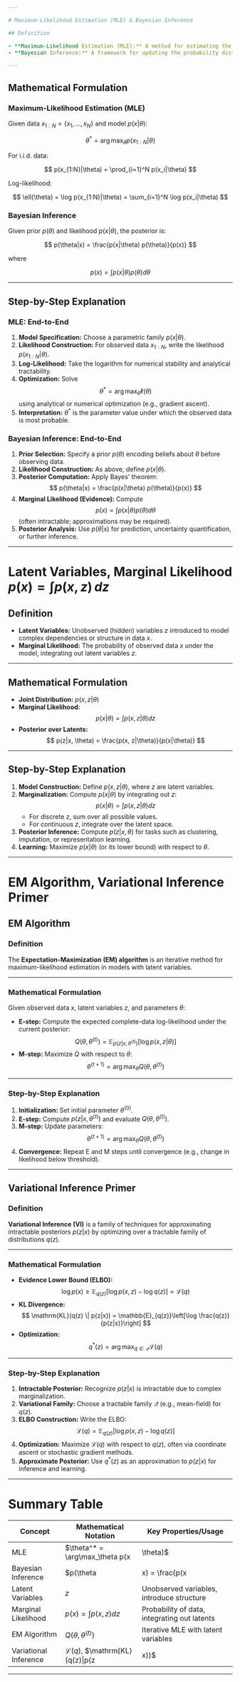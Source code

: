 ```yaml
---

# Maximum-Likelihood Estimation (MLE) & Bayesian Inference

## Definition

- **Maximum-Likelihood Estimation (MLE):** A method for estimating the parameters $\theta$ of a probabilistic model by maximizing the likelihood function $p(x|\theta)$ given observed data $x$.
- **Bayesian Inference:** A framework for updating the probability distribution over model parameters $\theta$ given observed data $x$, using Bayes’ theorem.

---
```


## Mathematical Formulation

### Maximum-Likelihood Estimation (MLE)

Given data $x_{1:N} = \{x_1, \ldots, x_N\}$ and model $p(x|\theta)$:

$$
\theta^* = \arg\max_\theta p(x_{1:N}|\theta)
$$

For i.i.d. data:

$$
p(x_{1:N}|\theta) = \prod_{i=1}^N p(x_i|\theta)
$$

Log-likelihood:

$$
\ell(\theta) = \log p(x_{1:N}|\theta) = \sum_{i=1}^N \log p(x_i|\theta)
$$

### Bayesian Inference

Given prior $p(\theta)$ and likelihood $p(x|\theta)$, the posterior is:

$$
p(\theta|x) = \frac{p(x|\theta) p(\theta)}{p(x)}
$$

where

$$
p(x) = \int p(x|\theta) p(\theta) d\theta
$$

---

## Step-by-Step Explanation

### MLE: End-to-End

1. **Model Specification:** Choose a parametric family $p(x|\theta)$.
2. **Likelihood Construction:** For observed data $x_{1:N}$, write the likelihood $p(x_{1:N}|\theta)$.
3. **Log-Likelihood:** Take the logarithm for numerical stability and analytical tractability.
4. **Optimization:** Solve
   $$
   \theta^* = \arg\max_\theta \ell(\theta)
   $$
   using analytical or numerical optimization (e.g., gradient ascent).
5. **Interpretation:** $\theta^*$ is the parameter value under which the observed data is most probable.

### Bayesian Inference: End-to-End

1. **Prior Selection:** Specify a prior $p(\theta)$ encoding beliefs about $\theta$ before observing data.
2. **Likelihood Construction:** As above, define $p(x|\theta)$.
3. **Posterior Computation:** Apply Bayes’ theorem:
   $$
   p(\theta|x) = \frac{p(x|\theta) p(\theta)}{p(x)}
   $$
4. **Marginal Likelihood (Evidence):** Compute
   $$
   p(x) = \int p(x|\theta) p(\theta) d\theta
   $$
   (often intractable; approximations may be required).
5. **Posterior Analysis:** Use $p(\theta|x)$ for prediction, uncertainty quantification, or further inference.

---

# Latent Variables, Marginal Likelihood $p(x) = \int p(x, z)\,dz$

## Definition

- **Latent Variables:** Unobserved (hidden) variables $z$ introduced to model complex dependencies or structure in data $x$.
- **Marginal Likelihood:** The probability of observed data $x$ under the model, integrating out latent variables $z$.

---

## Mathematical Formulation

- **Joint Distribution:** $p(x, z|\theta)$
- **Marginal Likelihood:**
  $$
  p(x|\theta) = \int p(x, z|\theta) dz
  $$
- **Posterior over Latents:**
  $$
  p(z|x, \theta) = \frac{p(x, z|\theta)}{p(x|\theta)}
  $$

---

## Step-by-Step Explanation

1. **Model Construction:** Define $p(x, z|\theta)$, where $z$ are latent variables.
2. **Marginalization:** Compute $p(x|\theta)$ by integrating out $z$:
   $$
   p(x|\theta) = \int p(x, z|\theta) dz
   $$
   - For discrete $z$, sum over all possible values.
   - For continuous $z$, integrate over the latent space.
3. **Posterior Inference:** Compute $p(z|x, \theta)$ for tasks such as clustering, imputation, or representation learning.
4. **Learning:** Maximize $p(x|\theta)$ (or its lower bound) with respect to $\theta$.

---

# EM Algorithm, Variational Inference Primer

## EM Algorithm

### Definition

The **Expectation-Maximization (EM) algorithm** is an iterative method for maximum-likelihood estimation in models with latent variables.

---

### Mathematical Formulation

Given observed data $x$, latent variables $z$, and parameters $\theta$:

- **E-step:** Compute the expected complete-data log-likelihood under the current posterior:
  $$
  Q(\theta, \theta^{(t)}) = \mathbb{E}_{p(z|x, \theta^{(t)})}[\log p(x, z|\theta)]
  $$
- **M-step:** Maximize $Q$ with respect to $\theta$:
  $$
  \theta^{(t+1)} = \arg\max_\theta Q(\theta, \theta^{(t)})
  $$

---

### Step-by-Step Explanation

1. **Initialization:** Set initial parameter $\theta^{(0)}$.
2. **E-step:** Compute $p(z|x, \theta^{(t)})$ and evaluate $Q(\theta, \theta^{(t)})$.
3. **M-step:** Update parameters:
   $$
   \theta^{(t+1)} = \arg\max_\theta Q(\theta, \theta^{(t)})
   $$
4. **Convergence:** Repeat E and M steps until convergence (e.g., change in likelihood below threshold).

---

## Variational Inference Primer

### Definition

**Variational Inference (VI)** is a family of techniques for approximating intractable posteriors $p(z|x)$ by optimizing over a tractable family of distributions $q(z)$.

---

### Mathematical Formulation

- **Evidence Lower Bound (ELBO):**
  $$
  \log p(x) \geq \mathbb{E}_{q(z)}[\log p(x, z) - \log q(z)] = \mathcal{L}(q)
  $$
- **KL Divergence:**
  $$
  \mathrm{KL}(q(z) \| p(z|x)) = \mathbb{E}_{q(z)}\left[\log \frac{q(z)}{p(z|x)}\right]
  $$
- **Optimization:**
  $$
  q^*(z) = \arg\max_{q \in \mathcal{Q}} \mathcal{L}(q)
  $$

---

### Step-by-Step Explanation

1. **Intractable Posterior:** Recognize $p(z|x)$ is intractable due to complex marginalization.
2. **Variational Family:** Choose a tractable family $\mathcal{Q}$ (e.g., mean-field) for $q(z)$.
3. **ELBO Construction:** Write the ELBO:
   $$
   \mathcal{L}(q) = \mathbb{E}_{q(z)}[\log p(x, z) - \log q(z)]
   $$
4. **Optimization:** Maximize $\mathcal{L}(q)$ with respect to $q(z)$, often via coordinate ascent or stochastic gradient methods.
5. **Approximate Posterior:** Use $q^*(z)$ as an approximation to $p(z|x)$ for inference and learning.

---

# Summary Table

| Concept                | Mathematical Notation         | Key Properties/Usage                                  |
|------------------------|------------------------------|-------------------------------------------------------|
| MLE                    | $\theta^* = \arg\max_\theta p(x|\theta)$ | Point estimate maximizing likelihood                  |
| Bayesian Inference     | $p(\theta|x) = \frac{p(x|\theta)p(\theta)}{p(x)}$ | Posterior over parameters                             |
| Latent Variables       | $z$                          | Unobserved variables, introduce structure             |
| Marginal Likelihood    | $p(x) = \int p(x, z) dz$     | Probability of data, integrating out latents          |
| EM Algorithm           | $Q(\theta, \theta^{(t)})$    | Iterative MLE with latent variables                   |
| Variational Inference  | $\mathcal{L}(q)$, $\mathrm{KL}(q(z)\|p(z|x))$ | Approximate inference via optimization                |

---